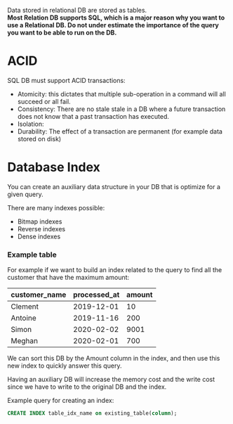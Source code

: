 Data stored in relational DB are stored as tables.  
**Most Relation DB supports SQL, which is a major reason why you want to use a Relational DB. Do not under estimate the importance of the query you want to be able to run on the DB.**

# ACID
SQL DB must support ACID transactions:
- Atomicity: this dictates that multiple sub-operation in a command will all succeed or all fail.
- Consistency: There are no stale stale in a DB where a future transaction does not know that a past transaction has executed.
- Isolation: 
- Durability: The effect of a transaction are permanent (for example data stored on disk) 

# Database Index
You can create an auxiliary data structure in your DB that is optimize for a given query. 

There are many indexes possible:
- Bitmap indexes
- Reverse indexes
- Dense indexes

### Example table
For example if we want to build an index related to the query to find all the customer that have the maximum amount:

| customer_name | processed_at | amount |
|---------------|--------------|--------|
| Clement       | 2019-12-01   | 10     |
| Antoine       | 2019-11-16   | 200    | 
| Simon         | 2020-02-02   | 9001   |
| Meghan        | 2020-02-01   | 700    |

We can sort this DB by the Amount column in the index, and then use this new index to quickly answer this query.

Having an auxiliary DB will increase the memory cost and the write cost since we have to write to the original DB and the index.

Example query for creating an index:
```SQL
CREATE INDEX table_idx_name on existing_table(column);
```